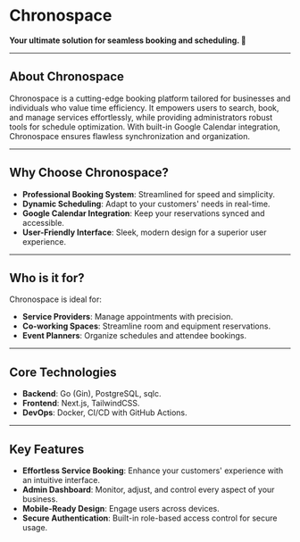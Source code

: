 # **Chronospace**

**Your ultimate solution for seamless booking and scheduling. 📅**

---

## **About Chronospace**  
Chronospace is a cutting-edge booking platform tailored for businesses and individuals who value time efficiency. It empowers users to search, book, and manage services effortlessly, while providing administrators robust tools for schedule optimization. With built-in Google Calendar integration, Chronospace ensures flawless synchronization and organization.

---

## **Why Choose Chronospace?**  
- **Professional Booking System**: Streamlined for speed and simplicity.  
- **Dynamic Scheduling**: Adapt to your customers' needs in real-time.  
- **Google Calendar Integration**: Keep your reservations synced and accessible.  
- **User-Friendly Interface**: Sleek, modern design for a superior user experience.  

---

## **Who is it for?**  
Chronospace is ideal for:  
- **Service Providers**: Manage appointments with precision.  
- **Co-working Spaces**: Streamline room and equipment reservations.  
- **Event Planners**: Organize schedules and attendee bookings.  

---

## **Core Technologies**  
- **Backend**: Go (Gin), PostgreSQL, sqlc.  
- **Frontend**: Next.js, TailwindCSS.  
- **DevOps**: Docker, CI/CD with GitHub Actions.  

---

## **Key Features**  
- **Effortless Service Booking**: Enhance your customers' experience with an intuitive interface.  
- **Admin Dashboard**: Monitor, adjust, and control every aspect of your business.  
- **Mobile-Ready Design**: Engage users across devices.  
- **Secure Authentication**: Built-in role-based access control for secure usage.  
